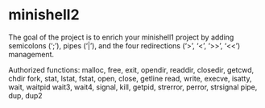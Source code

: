 # minishell2

The goal of the project is to enrich your minishell1 project by adding semicolons (‘;’), pipes (‘|’), and the four redirections (‘>’, ‘<’, ‘>>’, ‘<<’) management.

Authorized functions:
malloc, free, exit, opendir, readdir, closedir, getcwd, chdir
fork, stat, lstat, fstat, open, close, getline
read, write, execve, isatty, wait, waitpid
wait3, wait4, signal, kill, getpid, strerror, perror, strsignal
pipe, dup, dup2
